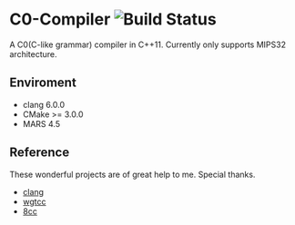 # C0-Compiler ![Build Status](https://travis-ci.com/biopuppet/C0-Compiler.svg?branch=master)
A C0(C-like grammar) compiler in C++11.
Currently only supports MIPS32 architecture.


## Enviroment
- clang 6.0.0
- CMake >= 3.0.0
- MARS 4.5


## Reference
These wonderful projects are of great help to me. Special thanks.

- [clang](https://clang.llvm.org/)
- [wgtcc](https://github.com/wgtdkp/wgtcc)
- [8cc](https://github.com/rui314/8cc)
